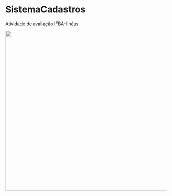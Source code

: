 # SistemaCadastros
Atividade de avaliação IFBA-Ilhéus
  <div align="center">
  <img width="880" height="500" src="https://raw.githubusercontent.com/AlanPrates/SistemaCadastros/main/Print.png"/>
  </div>
